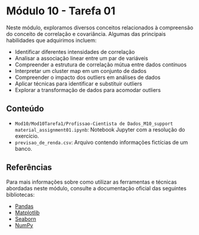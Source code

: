# Módulo 10 - Tarefa 01

Neste módulo, exploramos diversos conceitos relacionados à compreensão do conceito de correlação e covariância. Algumas das principais habilidades que adquirimos incluem:

- Identificar diferentes intensidades de correlação
- Analisar a associação linear entre um par de variáveis
- Compreender a estrutura de correlação mútua entre dados contínuos
- Interpretar um cluster map em um conjunto de dados
- Compreender o impacto dos outliers em análises de dados
- Aplicar técnicas para identificar e substituir outliers
- Explorar a transformação de dados para acomodar outliers

## Conteúdo

- `Mod10/Mod10Tarefa1/Profissao-Cientista de Dados_M10_support material_assignment01.ipynb`: Notebook Jupyter com a resolução do exercício.
- `previsao_de_renda.csv`: Arquivo contendo informações fictícias de um banco.

## Referências

Para mais informações sobre como utilizar as ferramentas e técnicas abordadas neste módulo, consulte a documentação oficial das seguintes bibliotecas:

- [Pandas](https://pandas.pydata.org/docs/)
- [Matplotlib](https://matplotlib.org/stable/contents.html)
- [Seaborn](https://seaborn.pydata.org/tutorial.html)
- [NumPy](https://numpy.org/doc/)
